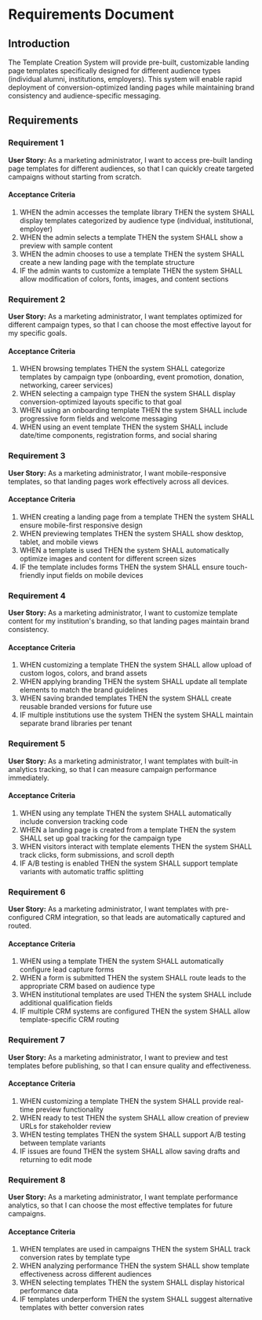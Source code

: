 # Requirements Document

## Introduction

The Template Creation System will provide pre-built, customizable landing page templates specifically designed for different audience types (individual alumni, institutions, employers). This system will enable rapid deployment of conversion-optimized landing pages while maintaining brand consistency and audience-specific messaging.

## Requirements

### Requirement 1

**User Story:** As a marketing administrator, I want to access pre-built landing page templates for different audiences, so that I can quickly create targeted campaigns without starting from scratch.

#### Acceptance Criteria

1. WHEN the admin accesses the template library THEN the system SHALL display templates categorized by audience type (individual, institutional, employer)
2. WHEN the admin selects a template THEN the system SHALL show a preview with sample content
3. WHEN the admin chooses to use a template THEN the system SHALL create a new landing page with the template structure
4. IF the admin wants to customize a template THEN the system SHALL allow modification of colors, fonts, images, and content sections

### Requirement 2

**User Story:** As a marketing administrator, I want templates optimized for different campaign types, so that I can choose the most effective layout for my specific goals.

#### Acceptance Criteria

1. WHEN browsing templates THEN the system SHALL categorize templates by campaign type (onboarding, event promotion, donation, networking, career services)
2. WHEN selecting a campaign type THEN the system SHALL display conversion-optimized layouts specific to that goal
3. WHEN using an onboarding template THEN the system SHALL include progressive form fields and welcome messaging
4. WHEN using an event template THEN the system SHALL include date/time components, registration forms, and social sharing

### Requirement 3

**User Story:** As a marketing administrator, I want mobile-responsive templates, so that landing pages work effectively across all devices.

#### Acceptance Criteria

1. WHEN creating a landing page from a template THEN the system SHALL ensure mobile-first responsive design
2. WHEN previewing templates THEN the system SHALL show desktop, tablet, and mobile views
3. WHEN a template is used THEN the system SHALL automatically optimize images and content for different screen sizes
4. IF the template includes forms THEN the system SHALL ensure touch-friendly input fields on mobile devices

### Requirement 4

**User Story:** As a marketing administrator, I want to customize template content for my institution's branding, so that landing pages maintain brand consistency.

#### Acceptance Criteria

1. WHEN customizing a template THEN the system SHALL allow upload of custom logos, colors, and brand assets
2. WHEN applying branding THEN the system SHALL update all template elements to match the brand guidelines
3. WHEN saving branded templates THEN the system SHALL create reusable branded versions for future use
4. IF multiple institutions use the system THEN the system SHALL maintain separate brand libraries per tenant

### Requirement 5

**User Story:** As a marketing administrator, I want templates with built-in analytics tracking, so that I can measure campaign performance immediately.

#### Acceptance Criteria

1. WHEN using any template THEN the system SHALL automatically include conversion tracking code
2. WHEN a landing page is created from a template THEN the system SHALL set up goal tracking for the campaign type
3. WHEN visitors interact with template elements THEN the system SHALL track clicks, form submissions, and scroll depth
4. IF A/B testing is enabled THEN the system SHALL support template variants with automatic traffic splitting

### Requirement 6

**User Story:** As a marketing administrator, I want templates with pre-configured CRM integration, so that leads are automatically captured and routed.

#### Acceptance Criteria

1. WHEN using a template THEN the system SHALL automatically configure lead capture forms
2. WHEN a form is submitted THEN the system SHALL route leads to the appropriate CRM based on audience type
3. WHEN institutional templates are used THEN the system SHALL include additional qualification fields
4. IF multiple CRM systems are configured THEN the system SHALL allow template-specific CRM routing

### Requirement 7

**User Story:** As a marketing administrator, I want to preview and test templates before publishing, so that I can ensure quality and effectiveness.

#### Acceptance Criteria

1. WHEN customizing a template THEN the system SHALL provide real-time preview functionality
2. WHEN ready to test THEN the system SHALL allow creation of preview URLs for stakeholder review
3. WHEN testing templates THEN the system SHALL support A/B testing between template variants
4. IF issues are found THEN the system SHALL allow saving drafts and returning to edit mode

### Requirement 8

**User Story:** As a marketing administrator, I want template performance analytics, so that I can choose the most effective templates for future campaigns.

#### Acceptance Criteria

1. WHEN templates are used in campaigns THEN the system SHALL track conversion rates by template type
2. WHEN analyzing performance THEN the system SHALL show template effectiveness across different audiences
3. WHEN selecting templates THEN the system SHALL display historical performance data
4. IF templates underperform THEN the system SHALL suggest alternative templates with better conversion rates